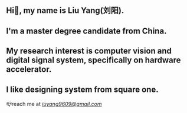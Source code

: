 ## Hi👋, my name is Liu Yang(刘阳).
## I'm a master degree candidate from China. 
## My research interest is computer vision and digital signal system, specifically on hardware accelerator.
## I like designing system from square one.



📪reach me at *iuyang9609@gmail.com*
<!--
**liuyang9609/liuyang9609** is a ✨ _special_ ✨ repository because its `README.md` (this file) appears on your GitHub profile.

Here are some ideas to get you started:

- 🔭 I’m currently working on ...
- 🌱 I’m currently learning ...
- 👯 I’m looking to collaborate on ...
- 🤔 I’m looking for help with ...
- 💬 Ask me about ...
- 📫 How to reach me: ...
- 😄 Pronouns: ...
- ⚡ Fun fact: ...
-->
